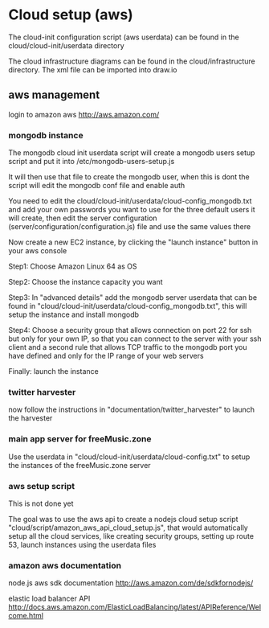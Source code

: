 # Cloud setup (aws)

The cloud-init configuration script (aws userdata) can be found in the cloud/cloud-init/userdata directory

The cloud infrastructure diagrams can be found in the cloud/infrastructure directory. The xml file can be imported into draw.io

## aws management

login to amazon aws http://aws.amazon.com/

### mongodb instance

The mongodb cloud init userdata script will create a mongodb users setup script and put it into /etc/mongodb-users-setup.js

It will then use that file to create the mongodb user, when this is dont the script will edit the mongodb conf file and enable auth

You need to edit the cloud/cloud-init/userdata/cloud-config_mongodb.txt and add your own passwords you want to use for the three default users it will create, then edit the server configuration (server/configuration/configuration.js) file and use the same values there

Now create a new EC2 instance, by clicking the "launch instance" button in your aws console

Step1: Choose Amazon Linux 64 as OS

Step2: Choose the instance capacity you want

Step3: In "advanced details" add the mongodb server userdata that can be found in "cloud/cloud-init/userdata/cloud-config_mongodb.txt", this will setup the instance and install mongodb

Step4: Choose a security group that allows connection on port 22 for ssh but only for your own IP, so that you can connect to the server with your ssh client and a second rule that allows TCP traffic to the mongodb port you have defined and only for the IP range of your web servers

Finally: launch the instance

### twitter harvester

now follow the instructions in "documentation/twitter_harvester" to launch the harvester

### main app server for freeMusic.zone

Use the userdata in "cloud/cloud-init/userdata/cloud-config.txt" to setup the instances of the freeMusic.zone server

### aws setup script

This is not done yet

The goal was to use the aws api to create a nodejs cloud setup script "cloud/script/amazon_aws_api_cloud_setup.js", that would automatically setup all the cloud services, like creating security groups, setting up route 53, launch instances using the userdata files

### amazon aws documentation

node.js aws sdk documentation
http://aws.amazon.com/de/sdkfornodejs/

elastic load balancer API
http://docs.aws.amazon.com/ElasticLoadBalancing/latest/APIReference/Welcome.html